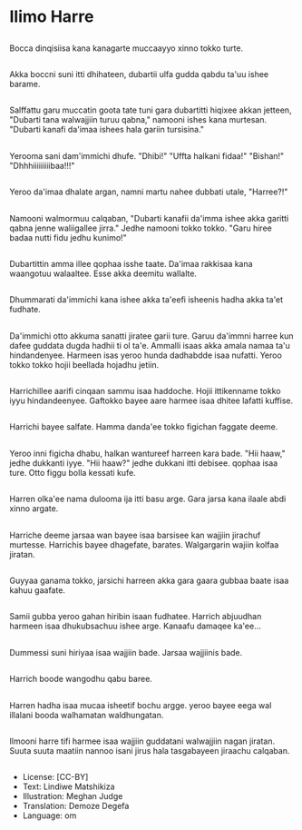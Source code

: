 # Ilimo Harre

##
Bocca dinqisiisa kana kanagarte muccaayyo xinno tokko turte.

##
Akka boccni suni itti dhihateen, dubartii ulfa gudda qabdu ta'uu ishee barame.

##
Salffattu garu muccatin goota tate tuni gara dubartitti hiqixee akkan jetteen, "Dubarti tana walwajjiin turuu qabna," namooni ishes kana murtesan. "Dubarti kanafi da'imaa ishees hala gariin tursisina."

##
Yerooma sani dam'immichi dhufe. "Dhibi!" "Uffta halkani fidaa!" "Bishan!" "Dhhhiiiiiiiiibaa!!!"

##
Yeroo da'imaa dhalate argan, namni martu nahee dubbati utale, "Harree?!"

##
Namooni walmormuu calqaban, "Dubarti kanafii da'imma ishee akka garitti qabna jenne waliigallee jirra." Jedhe namooni tokko tokko. "Garu hiree badaa nutti fidu jedhu kunimo!"

##
Dubartittin amma illee qophaa isshe taate. Da'imaa rakkisaa kana waangotuu walaaltee. Esse akka deemitu wallalte.

##
Dhummarati da'immichi kana ishee akka ta'eefi isheenis hadha akka ta'et fudhate.

##
Da'immichi otto akkuma sanatti jiratee garii ture. Garuu da'immni harree kun dafee guddata dugda hadhii ti ol ta'e. Ammalli isaas akka amala namaa ta'u hindandenyee. Harmeen isas yeroo hunda dadhabdde isaa nufatti. Yeroo tokko tokko hojii beellada hojadhu jetiin.

##
Harrichillee aarifi cinqaan sammu isaa haddoche. Hojii ittikenname tokko iyyu hindandeenyee. Gaftokko bayee aare harmee isaa dhitee lafatti kuffise.

##
Harrichi bayee salfate. Hamma danda'ee tokko figichan faggate deeme.

##
Yeroo inni figicha dhabu, halkan wantureef harreen kara bade. "Hii haaw," jedhe dukkanti iyye. "Hii haaw?" jedhe dukkani itti debisee. qophaa isaa ture. Otto figgu bolla kessati kufe.

##
Harren olka'ee nama dulooma ija itti basu arge. Gara jarsa kana ilaale abdi xinno argate.

##
Harriche deeme jarsaa wan bayee isaa barsisee kan wajjiin jirachuf murtesse. Harrichis bayee dhagefate, barates. Walgargarin wajiin kolfaa jiratan.

##
Guyyaa ganama tokko, jarsichi harreen akka gara gaara gubbaa baate isaa kahuu gaafate.

##
Samii gubba yeroo gahan hiribin isaan fudhatee. Harrich abjuudhan harmeen isaa dhukubsachuu ishee arge. Kanaafu damaqee ka'ee...

##
Dummessi suni hiriyaa isaa wajjiin bade. Jarsaa wajjiinis bade.

##
Harrich boode wangodhu qabu baree.

##
Harren hadha isaa mucaa isheetif bochu argge. yeroo bayee eega wal illalani booda walhamatan waldhungatan.

##
Ilmooni harre tifi harmee isaa wajjiin guddatani walwajjiin nagan jiratan. Suuta suuta maatiin nannoo isani jirus hala tasgabayeen jiraachu calqaban.

##
* License: [CC-BY]
* Text: Lindiwe Matshikiza
* Illustration: Meghan Judge
* Translation: Demoze Degefa
* Language: om
